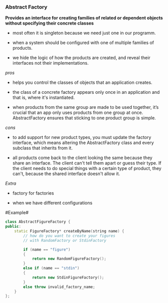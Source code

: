 ### Abstract Factory

**Provides an interface for creating families of related or dependent objects without specifying their concrete classes**

+ most often it is singleton because we need just one in our programm.

+ when a system should be configured with one of multiple families of products.

+ we hide the logic of how the products are created, and reveal their interfaces not their implementations.

*pros*

+ helps you control the classes of objects that an application creates.

+ the class of a concrete factory appears only once in an application and that is, where it's instantiated.

+ when products from the same group are made to be used together, it’s crucial that an app only uses products from one group at once. AbstractFactory ensures that sticking to one product group is simple.

*cons*

+ to add support for new product types, you must update the factory interface, which means altering the AbstractFactory class and every subclass that inherits from it.

+ all products come back to the client looking the same because they share an interface. The client can't tell them apart or guess their type. If the client needs to do special things with a certain type of product, they can't, because the shared interface doesn't allow it.

*Extra*

+ factory for factories

+ when we have different configurations

#Example#

```c++
class AbstractFigureFactory {
public:
	static FigureFactory* createByName(string name) {
		// how do you want to create your figures
		// with RandomFactory or StdinFactory

		if (name == "figure")
		{
			return new RandomFigureFactory();
		}
		else if (name == "stdin")
		{
			return new StdinFigureFactory();
		}
		else throw invalid_factory_name;
	}
};
```

